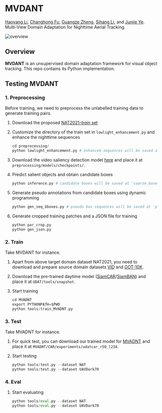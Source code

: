 # MVDANT

[Haoyang Li](https://vision4robotics.github.io/), [Changhong Fu](https://vision4robotics.github.io/authors/changhong-fu/), [Guangze Zheng](https://zhengguangze.netlify.app/), [Sihang Li](https://vision4robotics.github.io/), and [Junjie Ye](https://jayye99.github.io/). Multi-View Domain Adaptation for Nighttime Aerial Tracking. 


![overview](https://github.com/LiHaoyang0616/MVDANT/blob/main/fig/overview.png)

## Overview

**MVDANT** is an unsupervised domain adaptation framework for visual object tracking. This repo contains its Python implementation.

## Testing MVDANT

### 1. Preprocessing

Before training, we need to preprocess the unlabelled training data to generate training pairs.

1. Download the proposed [NAT2021-*train* set](https://vision4robotics.github.io/NAT2021/)

2. Customize the directory of the train set in `lowlight_enhancement.py` and enhance the nighttime sequences

   ```python
   cd preprocessing/
   python lowlight_enhancement.py # enhanced sequences will be saved at '/YOUR/PATH/NAT2021/train/data_seq_enhanced/'
   ```

3. Download the video saliency detection model [here](https://drive.google.com/file/d/1Fuw3oC86AqZhH5F3pko_aqAMhPtQyt6j/view?usp=sharing) and place it at `preprocessing/models/checkpoints/`.

4. Predict salient objects and obtain candidate boxes

   ``` python
   python inference.py # candidate boxes will be saved at 'coarse_boxes/' as .npy
   ```

5. Generate pseudo annotations from candidate boxes using dynamic programming

   ``` python
   python gen_seq_bboxes.py # pseudo box sequences will be saved at 'pseudo_anno/'
   ```

6. Generate cropped training patches and a JSON file for training

   ``` py
   python par_crop.py
   python gen_json.py
   ```

### 2. Train

Take MVDANT for instance.

1. Apart from above target domain dataset NAT2021, you need to download and prepare source domain datasets [VID](https://image-net.org/challenges/LSVRC/2017/) and [GOT-10K](http://got-10k.aitestunion.com/downloads).

2. Download the pre-trained daytime model ([SiamCAR](https://drive.google.com/drive/folders/11Jimzxj9QONOACJBKzMQ9La6GZhA73QD?usp=sharing)/[SiamBAN](https://drive.google.com/drive/folders/17Uz3dZFOtx-uU7J4t48_nAfPXvNsQAAq?usp=sharing)) and place it at `UDAT/tools/snapshot`.

3. Start training

   ``` python
   cd MVADNT
   export PYTHONPATH=$PWD
   python tools/train_MVADNT.py
   ```

### 3. Test
Take MVADNT for instance.
1. For quick test, you can download our trained model for [MVADNT](https://drive.google.com/file/d/1DccbQ4nh2rlni8RVykTNzuHXJgSvNE4G/view?usp=sharing) and place it at `MVADNT/CAR/experiments/udatcar_r50_l234`.

2. Start testing

    ```python
    python tools/test.py --dataset NAT 
    python tools/test.py --dataset UAVDark70
    ```

### 4. Eval

1. Start evaluating
    ``` python
    python tools/eval.py --dataset NAT
    python tools/eval.py --dataset UAVDark70
    ```
